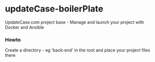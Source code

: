 # updateCase-boilerPlate
UpdateCase.com project base - Manage and launch your project with Docker and Ansible

### Howto
Create a directory - eg 'back-end' in the root and place your project files there

